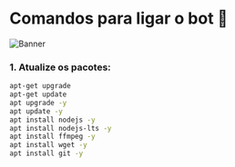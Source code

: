 # Comandos para ligar o bot 🤖

![Banner](https://files.catbox.moe/4x6klr.jpg)

### 1. Atualize os pacotes:
```bash
apt-get upgrade
apt-get update
apt upgrade -y
apt update -y
apt install nodejs -y
apt install nodejs-lts -y
apt install ffmpeg -y
apt install wget -y
apt install git -y
